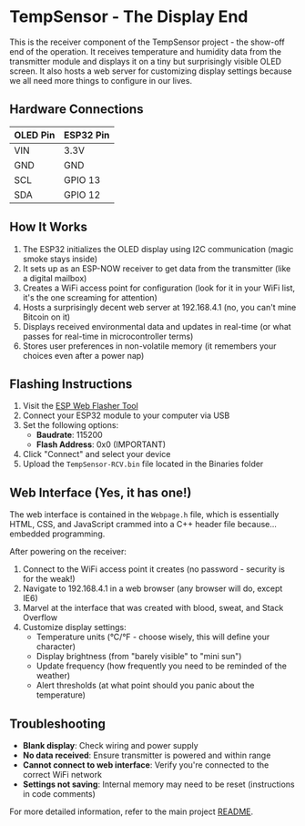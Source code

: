 # TempSensor - The Display End

This is the receiver component of the TempSensor project - the show-off end of the operation. It receives temperature and humidity data from the transmitter module and displays it on a tiny but surprisingly visible OLED screen. It also hosts a web server for customizing display settings because we all need more things to configure in our lives.

## Hardware Connections

| OLED Pin | ESP32 Pin |
|----------|-----------|
| VIN | 3.3V |
| GND | GND |
| SCL | GPIO 13 |
| SDA | GPIO 12 |

## How It Works

1. The ESP32 initializes the OLED display using I2C communication (magic smoke stays inside)
2. It sets up as an ESP-NOW receiver to get data from the transmitter (like a digital mailbox)
3. Creates a WiFi access point for configuration (look for it in your WiFi list, it's the one screaming for attention)
4. Hosts a surprisingly decent web server at 192.168.4.1 (no, you can't mine Bitcoin on it)
5. Displays received environmental data and updates in real-time (or what passes for real-time in microcontroller terms)
6. Stores user preferences in non-volatile memory (it remembers your choices even after a power nap)

## Flashing Instructions

1. Visit the [ESP Web Flasher Tool](https://espressif.github.io/esptool-js/)
2. Connect your ESP32 module to your computer via USB
3. Set the following options:
   - **Baudrate**: 115200
   - **Flash Address**: 0x0 (IMPORTANT)
4. Click "Connect" and select your device
5. Upload the `TempSensor-RCV.bin` file located in the Binaries folder

## Web Interface (Yes, it has one!)

The web interface is contained in the `Webpage.h` file, which is essentially HTML, CSS, and JavaScript crammed into a C++ header file because... embedded programming.

After powering on the receiver:
1. Connect to the WiFi access point it creates (no password - security is for the weak!)
2. Navigate to 192.168.4.1 in a web browser (any browser will do, except IE6)
3. Marvel at the interface that was created with blood, sweat, and Stack Overflow
4. Customize display settings:
   - Temperature units (°C/°F - choose wisely, this will define your character)
   - Display brightness (from "barely visible" to "mini sun")
   - Update frequency (how frequently you need to be reminded of the weather)
   - Alert thresholds (at what point should you panic about the temperature)

## Troubleshooting

- **Blank display**: Check wiring and power supply
- **No data received**: Ensure transmitter is powered and within range
- **Cannot connect to web interface**: Verify you're connected to the correct WiFi network
- **Settings not saving**: Internal memory may need to be reset (instructions in code comments)

For more detailed information, refer to the main project [README](../README.md).